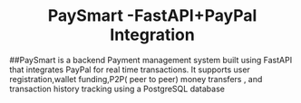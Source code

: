 <h1 align="center"> PaySmart -FastAPI+PayPal Integration</h1>
##PaySmart is a backend Payment management system built using FastAPI that integrates PayPal for real time transactions. It supports user registration,wallet funding,P2P( peer to peer) money transfers , and transaction history tracking using a PostgreSQL database
